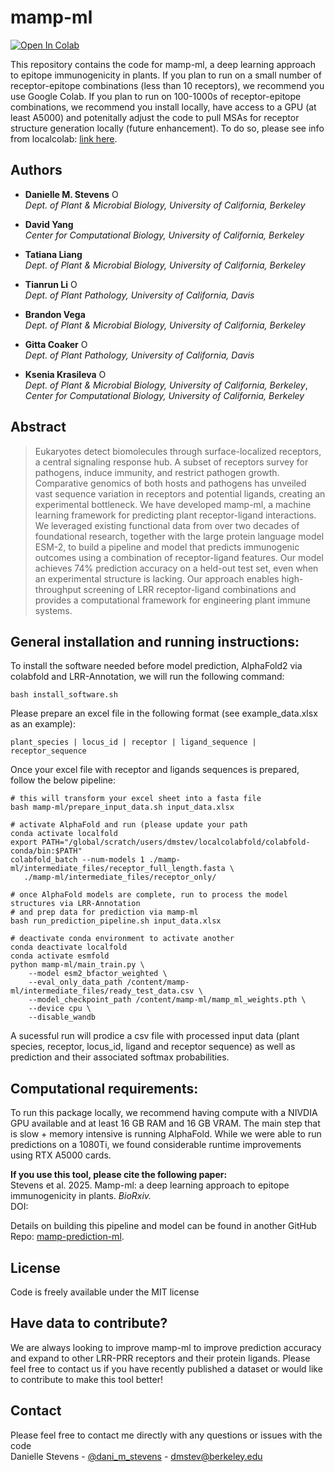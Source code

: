 # mamp-ml

[![Open In Colab](https://colab.research.google.com/assets/colab-badge.svg)](https://colab.research.google.com/drive/1RSMHMNVxAQiz-V5PAfHaKG9V-CkKYurH?usp=sharing)



This repository contains the code for mamp-ml, a deep learning approach to epitope immunogenicity in plants. If you plan to run on a small number of receptor-epitope combinations (less than 10 receptors), we recommend you use Google Colab. If you plan to run on 100-1000s of receptor-epitope combinations, we recommend you install locally, have access to a GPU (at least A5000) and potenitally adjust the code to pull MSAs for receptor structure generation locally (future enhancement). To do so, please see info from localcolab: [link here](https://github.com/YoshitakaMo/localcolabfold).

## Authors
* __Danielle M. Stevens__ <a itemprop="sameAs" content="https://orcid.org/0000-0001-5630-137X" href="https://orcid.org/0000-0001-5630-137X" target="orcid.widget" rel="me noopener noreferrer" style="vertical-align:top;"><img src="https://orcid.org/sites/default/files/images/orcid_16x16.png" style="width:1em;margin-right:.5em;" alt="ORCID iD icon"></a>   </br>
_Dept. of Plant & Microbial Biology, University of California, Berkeley_

* __David Yang__ </br>
_Center for Computational Biology, University of California, Berkeley_

* __Tatiana Liang__ </br>
_Dept. of Plant & Microbial Biology, University of California, Berkeley_

* __Tianrun Li__ <a itemprop="sameAs" content="https://orcid.org/0000-0002-8589-4634" href="https://orcid.org/0000-0002-8589-4634" target="orcid.widget" rel="me noopener noreferrer" style="vertical-align:top;"><img src="https://orcid.org/sites/default/files/images/orcid_16x16.png" style="width:1em;margin-right:.5em;" alt="ORCID iD icon"></a> </br> 
_Dept. of Plant Pathology, University of California, Davis_

* __Brandon Vega__ </br>
_Dept. of Plant & Microbial Biology, University of California, Berkeley_

* __Gitta Coaker__ <a itemprop="sameAs" content="https://orcid.org/0000-0003-0899-2449" href="https://orcid.org/0000-0003-0899-2449" target="orcid.widget" rel="me noopener noreferrer" style="vertical-align:top;"><img src="https://orcid.org/sites/default/files/images/orcid_16x16.png" style="width:1em;margin-right:.5em;" alt="ORCID iD icon"></a> </br>
_Dept. of Plant Pathology, University of California, Davis_

* __Ksenia Krasileva__ <a itemprop="sameAs" content="https://orcid.org/0000-0002-1679-0700" href="https://orcid.org/0000-0002-1679-0700" target="orcid.widget" rel="me noopener noreferrer" style="vertical-align:top;"><img src="https://orcid.org/sites/default/files/images/orcid_16x16.png" style="width:1em;margin-right:.5em;" alt="ORCID iD icon"></a> </br>
_Dept. of Plant & Microbial Biology, University of California, Berkeley_, </br>
_Center for Computational Biology, University of California, Berkeley_


## Abstract

>Eukaryotes detect biomolecules through surface-localized receptors, a central signaling response hub. A subset of receptors survey for pathogens, induce immunity, and restrict pathogen growth. Comparative genomics of both hosts and pathogens has unveiled vast sequence variation in receptors and potential ligands, creating an experimental bottleneck. We have developed mamp-ml, a machine learning framework for predicting plant receptor-ligand interactions. We leveraged existing functional data from over two decades of foundational research, together with the large protein language model ESM-2, to build a pipeline and model that predicts immunogenic outcomes using a combination of receptor-ligand features. Our model achieves 74% prediction accuracy on a held-out test set, even when an experimental structure is lacking. Our approach enables high-throughput screening of LRR receptor-ligand combinations and provides a computational framework for engineering plant immune systems.

## General installation and running instructions:

To install the software needed before model prediction, AlphaFold2 via colabfold and LRR-Annotation, we will run the following command:
```
bash install_software.sh
```

Please prepare an excel file in the following format (see example_data.xlsx as an example):
```
plant_species | locus_id | receptor | ligand_sequence | receptor_sequence
```

Once your excel file with receptor and ligands sequences is prepared, follow the below pipeline:
```
# this will transform your excel sheet into a fasta file
bash mamp-ml/prepare_input_data.sh input_data.xlsx

# activate AlphaFold and run (please update your path
conda activate localfold
export PATH="/global/scratch/users/dmstev/localcolabfold/colabfold-conda/bin:$PATH" 
colabfold_batch --num-models 1 ./mamp-ml/intermediate_files/receptor_full_length.fasta \
   ./mamp-ml/intermediate_files/receptor_only/

# once AlphaFold models are complete, run to process the model structures via LRR-Annotation
# and prep data for prediction via mamp-ml
bash run_prediction_pipeline.sh input_data.xlsx

# deactivate conda environment to activate another
conda deactivate localfold
conda activate esmfold
python mamp-ml/main_train.py \
    --model esm2_bfactor_weighted \
    --eval_only_data_path /content/mamp-ml/intermediate_files/ready_test_data.csv \
    --model_checkpoint_path /content/mamp-ml/mamp_ml_weights.pth \
    --device cpu \
    --disable_wandb
```

A sucessful run will prodice a csv file with processed input data (plant species, receptor, locus_id, ligand and receptor sequence) as well as prediction and their associated softmax probabilities. 

## Computational requirements:

To run this package locally, we recommend having compute with a NIVDIA GPU available and at least 16 GB RAM and 16 GB VRAM. The main step that is slow + memory intensive is running AlphaFold. While we were able to run predictions on a 1080Ti, we found considerable runtime improvements using RTX A5000 cards. 


__If you use this tool, please cite the following paper:__ </br>
Stevens et al. 2025. Mamp-ml: a deep learning approach to epitope immunogenicity in plants. _BioRxiv._ </br> 
DOI:


Details on building this pipeline and model can be found in another GitHub Repo: [mamp-prediction-ml](https://github.com/DanielleMStevens/mamp_prediction_ml).


License 
----
Code is freely available under the MIT license  

Have data to contribute? 
----
We are always looking to improve mamp-ml to improve prediction accuracy and expand to other LRR-PRR receptors and their protein ligands. Please feel free to contact us if you have recently published a dataset or would like to contribute to make this tool better!


Contact 
----
Please feel free to contact me directly with any questions or issues with the code  
Danielle Stevens - [@dani_m_stevens](https://bsky.app/profile/danimstevens.bsky.social) - dmstev@berkeley.edu
